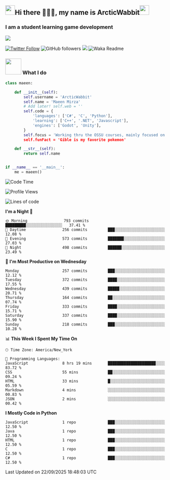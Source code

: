 <h2><img src="https://media.tenor.com/9T0J17LeLCMAAAAi/aahh-fun.gif" width="30"/>Hi there 🧙🏻‍♂️, my name is ArcticWabbit<img src="https://media.tenor.com/voXPVSS4kboAAAAi/dance-happy.gif" width="30"/></h2>
<h3>I am a student learning game development</h3>
<img src="https://pbs.twimg.com/profile_banners/1560015367107641344/1660794722/600x200"/>

[![Twitter Follow](https://img.shields.io/twitter/follow/ArcticWabbit?label=Follow)](https://twitter.com/intent/follow?screen_name=ArcticWabbit)
![GitHub followers](https://img.shields.io/github/followers/ArcticWabbit?label=Follow&style=social)
![](https://visitor-badge.glitch.me/badge?page_id=ArcticWabbit.ArcticWabbit)
![Waka Readme](https://github.com/ArcticWabbit/ArcticWabbit/workflows/Waka%20Readme/badge.svg)

### <img src="https://media.tenor.com/3wpZl17CXB4AAAAi/gwo-gzlwong.gif" width="50"> What I do

```python
class maeen:

    def __init__(self):
        self.username = 'ArcticWabbit'
        self.name = 'Maeen Mirza'
        # Add later! self.web = ''
        self.code = {
            'languages': ['C#', 'C', 'Python'],
            'learning': ['C++', '.NET', 'Javascript'],
            'engines': ['Godot', 'Unity'],
        }
        self.focus = 'Working thru the OSSU courses, mainly focused on learning.
        self.funFact = 'Gible is my favorite pokemon'

    def __str__(self):
        return self.name


if __name__ == '__main__':
    me = maeen()
```

<!--START_SECTION:waka-->
![Code Time](http://img.shields.io/badge/Code%20Time-26%20hrs%2040%20mins-blue)

![Profile Views](http://img.shields.io/badge/Profile%20Views-0-blue)

![Lines of code](https://img.shields.io/badge/From%20Hello%20World%20I%27ve%20Written-1.1%20million%20lines%20of%20code-blue)

**I'm a Night 🦉** 

```text
🌞 Morning                793 commits         █████████░░░░░░░░░░░░░░░░   37.41 % 
🌆 Daytime                256 commits         ███░░░░░░░░░░░░░░░░░░░░░░   12.08 % 
🌃 Evening                573 commits         ███████░░░░░░░░░░░░░░░░░░   27.03 % 
🌙 Night                  498 commits         ██████░░░░░░░░░░░░░░░░░░░   23.49 % 
```
📅 **I'm Most Productive on Wednesday** 

```text
Monday                   257 commits         ███░░░░░░░░░░░░░░░░░░░░░░   12.12 % 
Tuesday                  372 commits         ████░░░░░░░░░░░░░░░░░░░░░   17.55 % 
Wednesday                439 commits         █████░░░░░░░░░░░░░░░░░░░░   20.71 % 
Thursday                 164 commits         ██░░░░░░░░░░░░░░░░░░░░░░░   07.74 % 
Friday                   333 commits         ████░░░░░░░░░░░░░░░░░░░░░   15.71 % 
Saturday                 337 commits         ████░░░░░░░░░░░░░░░░░░░░░   15.90 % 
Sunday                   218 commits         ███░░░░░░░░░░░░░░░░░░░░░░   10.28 % 
```


📊 **This Week I Spent My Time On** 

```text
🕑︎ Time Zone: America/New_York

💬 Programming Languages: 
JavaScript               8 hrs 19 mins       █████████████████████░░░░   83.72 % 
CSS                      55 mins             ██░░░░░░░░░░░░░░░░░░░░░░░   09.24 % 
HTML                     33 mins             █░░░░░░░░░░░░░░░░░░░░░░░░   05.59 % 
Markdown                 4 mins              ░░░░░░░░░░░░░░░░░░░░░░░░░   00.83 % 
JSON                     2 mins              ░░░░░░░░░░░░░░░░░░░░░░░░░   00.42 % 
```

**I Mostly Code in Python** 

```text
JavaScript               1 repo              ███░░░░░░░░░░░░░░░░░░░░░░   12.50 % 
Java                     1 repo              ███░░░░░░░░░░░░░░░░░░░░░░   12.50 % 
HTML                     1 repo              ███░░░░░░░░░░░░░░░░░░░░░░   12.50 % 
C                        1 repo              ███░░░░░░░░░░░░░░░░░░░░░░   12.50 % 
C#                       1 repo              ███░░░░░░░░░░░░░░░░░░░░░░   12.50 % 
```




 Last Updated on 22/09/2025 18:48:03 UTC
<!--END_SECTION:waka-->
